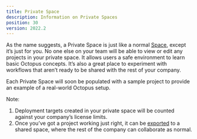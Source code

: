 ```yaml
---
title: Private Space
description: Information on Private Spaces
position: 30
version: 2022.2
---
```


As the name suggests, a Private Space is just like a normal [Space](./index.md), except it’s just for you. No one else on your team will be able to view or edit any projects in your private space. It allows users a safe environment to learn basic Octopus concepts. It’s also a great place to experiment with workflows that aren’t ready to be shared with the rest of your company.

Each Private Space will soon be populated with a sample project to provide an example of a real-world Octopus setup.

Note:

1. Deployment targets created in your private space will be counted against your company’s license limits.
2. Once you’ve got a project working just right, it can be [exported](/docs/projects/export-import/index.md) to a shared space, where the rest of the company can collaborate as normal.
